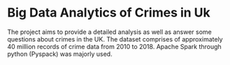 # Big Data Analytics of Crimes in Uk
The project aims to provide a detailed analysis as well as answer some questions about crimes in the UK. The dataset comprises of approximately 40 million records  of crime data from 2010 to 2018. Apache Spark through python (Pyspack) was majorly used.

